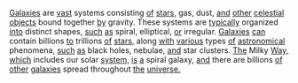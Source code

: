 [Galaxies](./galaxies.md) are [vast](./vast.md) systems consisting [of](./of.md) [stars,](./stars.md) gas, dust, [and](./and.md) [other](./other.md) [celestial](./celestial.md) [objects](./objects.md) bound together [by](./by.md) gravity. These systems are [typically](./typically.md) organized [into](./into.md) distinct shapes, [such](./such.md) [as](./as.md) spiral, elliptical, [or](./or.md) irregular. [Galaxies](./galaxies.md) [can](./can.md) contain billions [to](./to.md) trillions [of](./of.md) [stars,](./stars.md) along [with](./with.md) [various](./various.md) types [of](./of.md) [astronomical](./astronomical.md) phenomena, [such](./such.md) [as](./as.md) black holes, nebulae, [and](./and.md) star clusters. [The](./the.md) Milky [Way,](./way.md) [which](./which.md) includes our solar [system,](./system.md) [is](./is.md) [a](./a.md) spiral galaxy, [and](./and.md) there are billions [of](./of.md) [other](./other.md) [galaxies](./galaxies.md) spread throughout [the](./the.md) [universe.](./universe.md)